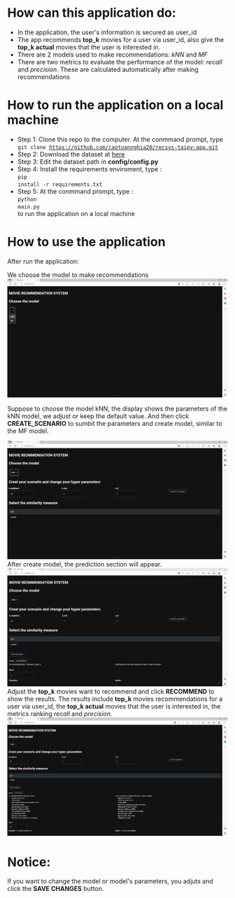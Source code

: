 # How can this application do:
- In the application, the user's information is secured as user_id
- The app recommends **top_k** movies for a user via user_id, also give the **top_k actual** movies that the user is interested in.
- There are 2 models used to make recommendations: *kNN* and *MF*
- There are two metrics to evaluate the performance of the model: *recall* and *precision*. These are calculated automatically after making recommendations

# How to run the application on a local machine
- Step 1: Clone this repo to the computer.
At the conmmand prompt, type <br/>
<code>git clone https://github.com/caotuannghia20/recsys-taipy-app.git </code>
 - Step 2: Download the dataset at [here](https://drive.google.com/file/d/1E_6jSGexFkjQmECkXEoegsp1KzoeOS4C/view?usp=sharing)
 - Step 3: Edit the dataset path in **config/config.py**
 - Step 4: Install the requirements enviroment, type : <br/>
 <code>pip install -r requirements.txt </code>
 - Step 5: At the conmmand prompt, type : <br/>
 <code>python main.py</code> <br/> to run the application on a local machine
# How to use the application
After run the application:

 We choose the model to make recommendations
![Choose the model to make recommendations](image/demo1.png )

Suppose to choose the model kNN, the display shows the parameters of the kNN model, we adjust or keep the default value. And then click **CREATE_SCENARIO** to sumbit the parameters and create model, 
similar to the MF model.

![Adjust the parameters](image/demo2.png )
After create model, the prediction section will appear.
![The prediction section](image/demo3.png )
Adjust the **top_k** movies want to recommend and click **RECOMMEND** to show the results. The results include **top_k** movies recommendations for a user via user_id, the **top_k actual** movies that the user is interested in, the metrics ranking *recall* and *precision*.
![Results](image/demo4.png )

# Notice:
If you want to change the model or model's parameters, you adjuts and click the **SAVE CHANGES** button.